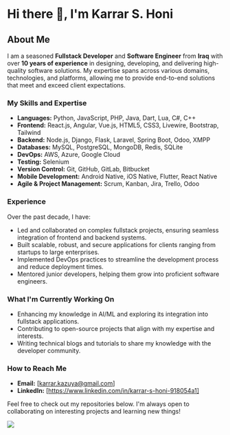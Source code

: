 # Hi there 👋, I'm Karrar S. Honi

## About Me

I am a seasoned **Fullstack Developer** and **Software Engineer** from **Iraq** with over **10 years of experience** in designing, developing, and delivering high-quality software solutions. My expertise spans across various domains, technologies, and platforms, allowing me to provide end-to-end solutions that meet and exceed client expectations.

### My Skills and Expertise
- **Languages:** Python, JavaScript, PHP, Java, Dart, Lua, C#, C++
- **Frontend:** React.js, Angular, Vue.js, HTML5, CSS3, Livewire, Bootstrap, Tailwind
- **Backend:** Node.js, Django, Flask, Laravel, Spring Boot, Odoo, XMPP
- **Databases:** MySQL, PostgreSQL, MongoDB, Redis, SQLite
- **DevOps:** AWS, Azure, Google Cloud
- **Testing:** Selenium
- **Version Control:** Git, GitHub, GitLab, Bitbucket
- **Mobile Development:** Android Native, iOS Native, Flutter, React Native
- **Agile & Project Management:** Scrum, Kanban, Jira, Trello, Odoo

### Experience

Over the past decade, I have:
- Led and collaborated on complex fullstack projects, ensuring seamless integration of frontend and backend systems.
- Built scalable, robust, and secure applications for clients ranging from startups to large enterprises.
- Implemented DevOps practices to streamline the development process and reduce deployment times.
- Mentored junior developers, helping them grow into proficient software engineers.

### What I'm Currently Working On
- Enhancing my knowledge in AI/ML and exploring its integration into fullstack applications.
- Contributing to open-source projects that align with my expertise and interests.
- Writing technical blogs and tutorials to share my knowledge with the developer community.

### How to Reach Me
- **Email:** [karrar.kazuya@gmail.com]
- **LinkedIn:** [https://www.linkedin.com/in/karrar-s-honi-918054a1]

Feel free to check out my repositories below. I'm always open to collaborating on interesting projects and learning new things!

![](https://i.gifer.com/33HU.gif)
